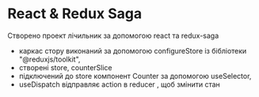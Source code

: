 # React & Redux Saga

Створено проект лічильник за допомогою react та redux-saga

- каркас стору виконаний за допомогою configureStore із бібліотеки "@reduxjs/toolkit",
- створені store, counterSlice
- підключений до store компонент Counter за допомогою useSelector, 
- useDispatch відправляє action в reducer , щоб змінити стан
